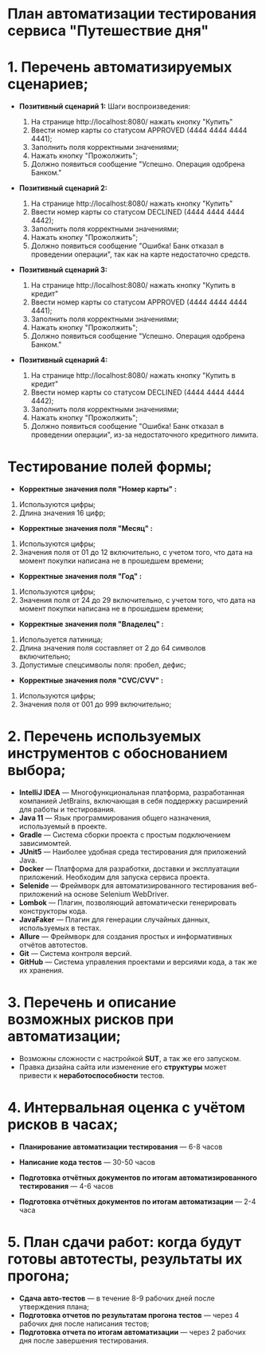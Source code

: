 # План автоматизации тестирования сервиса "Путешествие дня"

# 1. Перечень автоматизируемых сценариев;

* **Позитивный сценарий 1:**
  Шаги воспроизведения:
  1. На странице http://localhost:8080/ нажать кнопку "Купить"
  2. Ввести номер карты со статусом APPROVED (4444 4444 4444 4441);
  3. Заполнить поля корректными значениями;
  4. Нажать кнопку "Прожолжить";
  5. Должно появиться сообщение "Успешно. Операция одобрена Банком."

* **Позитивный сценарий 2:**
  1. На странице http://localhost:8080/ нажать кнопку "Купить"
  2. Ввести номер карты со статусом DECLINED (4444 4444 4444 4442);
  3. Заполнить поля корректными значениями;
  4. Нажать кнопку "Прожолжить";
  5. Должно появиться сообщение "Ошибка! Банк отказал в проведении операции", так как на карте недостаточно средств.

* **Позитивный сценарий 3:**
   1. На странице http://localhost:8080/ нажать кнопку "Купить в кредит"
  2. Ввести номер карты со статусом APPROVED (4444 4444 4444 4441);
  3. Заполнить поля корректными значениями;
  4. Нажать кнопку "Прожолжить";
  5. Должно появиться сообщение "Успешно. Операция одобрена Банком."
    
* **Позитивный сценарий 4:**
  1. На странице http://localhost:8080/ нажать кнопку "Купить в кредит"
  2. Ввести номер карты со статусом DECLINED (4444 4444 4444 4442);
  3. Заполнить поля корректными значениями;
  4. Нажать кнопку "Прожолжить";
  5. Должно появиться сообщение "Ошибка! Банк отказал в проведении операции", из-за недостаточного кредитного лимита.

# Тестирование полей формы;
* **Корректные значения поля "Номер карты" :**
1. Используются цифры;
2. Длина значения 16 цифр;

* **Корректные значения поля "Месяц" :**
1. Используются цифры;
2. Значения поля от 01 до 12 включительно, с учетом того, что дата на момент покупки написана не в прошедшем времени;

* **Корректные значения поля "Год" :**
1. Используются цифры;
2. Значения поля от 24 до 29 включительно, с учетом того, что дата на момент покупки написана не в прошедшем времени;

* **Корректные значения поля "Владелец" :**
1. Используется латиница;
2. Длина значения поля составляет от 2 до 64 символов включительно;
3. Допустимые спецсимволы поля: пробел, дефис;

* **Корректные значения поля "CVC/CVV" :**
1. Используются цифры;
2. Значения поля от 001 до 999 включительно;
  
# 2. Перечень используемых инструментов с обоснованием выбора;

* **IntelliJ IDEA** — Многофункциональная платформа, разработанная компанией JetBrains, включающая в себя поддержку расширений для работы и тестирования.
* **Java 11** — Язык программирования общего назначения, используемый в проекте.
* **Gradle** — Система сборки проекта с простым подключением зависимомтей.
* **JUnit5** — Наиболее удобная среда тестирования для приложений Java.
* **Docker** — Платформа для разработки, доставки и эксплуатации приложений. Необходим для запуска сервиса проекта.
* **Selenide** — Фреймворк для автоматизированного тестирования веб-приложений на основе Selenium WebDriver.
* **Lombok** — Плагин, позволяющий автоматически генерировать конструкторы кода.
* **JavaFaker** — Плагин для генерации случайных данных, используемых в тестах.
* **Allure** — Фреймворк для создания простых и информативных отчётов автотестов.
* **Git** — Система контроля версий.
* **GitHub** — Система управления проектами и версиями кода, а так же их хранения.

# 3. Перечень и описание возможных рисков при автоматизации;
* Возможны сложности с настройкой **SUT**, а так же его запуском.
* Правка дизайна сайта или изменение его **структуры** может привести к **неработоспособности** тестов.
  
# 4. Интервальная оценка с учётом рисков в часах;

* **Планирование автоматизации тестирования** — 6-8 часов

* **Написание кода тестов** — 30-50 часов

* **Подготовка отчётных документов по итогам автоматизированного тестирования** — 4-6 часов

* **Подготовка отчётных документов по итогам автоматизации** — 2-4 часа

# 5. План сдачи работ: когда будут готовы автотесты, результаты их прогона;
* **Сдача авто-тестов** — в течение 8-9 рабочих дней после утверждения плана;
* **Подготовка отчетов по результатам прогона тестов** — через 4 рабочих дня после написания тестов;
* **Подготовка отчета по итогам автоматизации** — через 2 рабочих дня после завершения тестирования.
